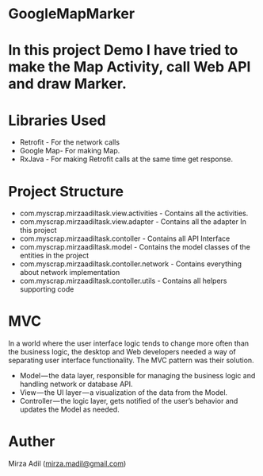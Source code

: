 # GoogleMapMarker
# In this project Demo I have tried to make the Map Activity, call Web API and draw Marker.

# Libraries Used
-	Retrofit - For the network calls
- Google Map- For making Map.
- RxJava - For making Retrofit calls at the same time get response.

# Project Structure
- com.myscrap.mirzaadiltask.view.activities - Contains all the activities.
-	com.myscrap.mirzaadiltask.view.adapter  - Contains all the adapter In this project
-	com.myscrap.mirzaadiltask.contoller  - Contains all API Interface
-	com.myscrap.mirzaadiltask.model  - Contains the model classes of the entities in the project
-	com.myscrap.mirzaadiltask.contoller.network - Contains everything about network implementation
-	com.myscrap.mirzaadiltask.contoller.utils - Contains all helpers supporting code

# MVC
In a world where the user interface logic tends to change more often than the business logic, the desktop and Web developers needed a way of separating user interface functionality. The MVC pattern was their solution.
-	Model — the data layer, responsible for managing the business logic and handling network or database API.
-	View — the UI layer — a visualization of the data from the Model.
-	Controller — the logic layer, gets notified of the user’s behavior and updates the Model as needed.

# Auther 
Mirza Adil (mirza.madil@gmail.com)


